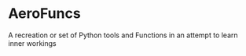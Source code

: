 # AeroFuncs
A recreation or set of Python tools and Functions in an attempt to learn inner workings
